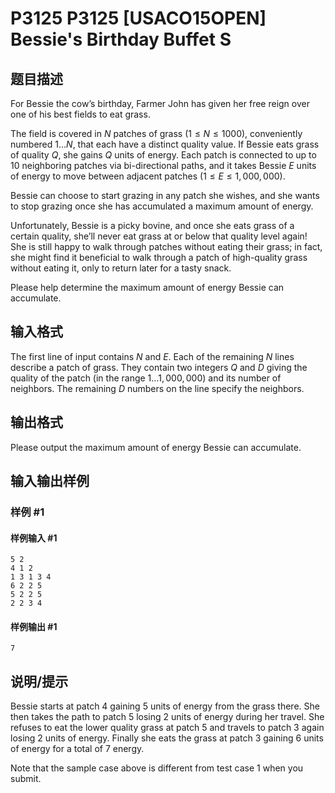 # P3125 P3125 [USACO15OPEN] Bessie's Birthday Buffet S

## 题目描述

For Bessie the cow’s birthday, Farmer John has given her free reign over one of his best fields to eat grass.

The field is covered in $N$ patches of grass ($1 \le N \le 1000$), conveniently numbered $1\ldots N$, that each have a distinct quality value.  If Bessie eats grass of quality $Q$, she gains $Q$ units of energy.  Each patch is connected to up to 10 neighboring patches via bi-directional paths, and it takes Bessie $E$ units of energy to move between adjacent patches ($1 \le E \le 1,000,000$).

Bessie can choose to start grazing in any patch she wishes, and she wants to stop grazing once she has accumulated a maximum amount of energy.

Unfortunately, Bessie is a picky bovine, and once she eats grass of a certain quality, she’ll never eat grass at or below that quality level again!  She is still happy to walk through patches without eating their grass; in fact, she might find it beneficial to walk through a patch of high-quality grass without eating it, only to return later for a tasty snack.

Please help determine the maximum amount of energy Bessie can accumulate.

## 输入格式

The first line of input contains $N$ and $E$.  Each of the remaining $N$ lines describe a patch of grass.  They contain two integers $Q$ and $D$ giving the quality of the patch (in the range $1\ldots 1,000,000$) and its number of neighbors.  The remaining $D$ numbers on the line specify the neighbors.

## 输出格式

Please output the maximum amount of energy Bessie can accumulate.

## 输入输出样例

### 样例 #1

#### 样例输入 #1

```
5 2
4 1 2
1 3 1 3 4
6 2 2 5
5 2 2 5
2 2 3 4
```

#### 样例输出 #1

```
7
```

## 说明/提示

Bessie starts at patch 4 gaining 5 units of energy from the grass there. She then takes the path to patch 5 losing 2 units of energy during her travel. She refuses to eat the lower quality grass at patch 5 and travels to patch 3 again losing 2 units of energy.  Finally she eats the grass at patch 3 gaining 6 units of energy for a total of 7 energy.

Note that the sample case above is different from test case 1 when you submit.
